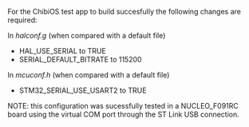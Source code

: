 For the ChibiOS test app to build succesfully the following changes are required:

In _halconf.g_ (when compared with a default file)
- HAL_USE_SERIAL to TRUE
- SERIAL_DEFAULT_BITRATE to 115200

In _mcuconf.h_ (when compared with a default file)
- STM32_SERIAL_USE_USART2 to TRUE

NOTE: this configuration was sucessfully tested in a NUCLEO_F091RC board using the virtual COM port through the ST Link USB connection.

